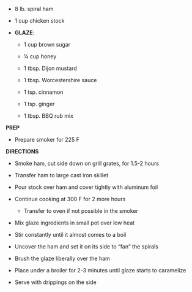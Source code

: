 -   8 lb. spiral ham

-   1 cup chicken stock

-   **GLAZE**:

    -   1 cup brown sugar

    -   ¼ cup honey

    -   1 tbsp. Dijon mustard

    -   1 tbsp. Worcestershire sauce

    -   1 tsp. cinnamon

    -   1 tsp. ginger

    -   1 tbsp. BBQ rub mix

**PREP**

-   Prepare smoker for 225 F

**DIRECTIONS**

-   Smoke ham, cut side down on grill grates, for 1.5-2 hours

-   Transfer ham to large cast iron skillet

-   Pour stock over ham and cover tightly with aluminum foil

-   Continue cooking at 300 F for 2 more hours

    -   Transfer to oven if not possible in the smoker

-   Mix glaze ingredients in small pot over low heat

-   Stir constantly until it almost comes to a boil

-   Uncover the ham and set it on its side to “fan” the spirals

-   Brush the glaze liberally over the ham

-   Place under a broiler for 2-3 minutes until glaze starts to
    caramelize

-   Serve with drippings on the side
